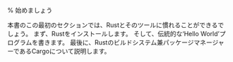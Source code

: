 % 始めましょう

本書のこの最初のセクションでは、Rustとそのツールに慣れることができるでしょう。
まず、Rustをインストールします。
そして、伝統的な‘Hello World’プログラムを書きます。
最後に、Rustのビルドシステム兼パッケージマネージャーであるCargoについて説明します。
